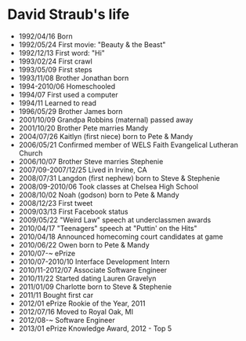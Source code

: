 David Straub's life
===============

- 1992/04/16 Born
- 1992/05/24 First movie: "Beauty & the Beast"
- 1992/12/13 First word: "Hi"
- 1993/02/24 First crawl
- 1993/05/09 First steps
- 1993/11/08 Brother Jonathan born
- 1994-2010/06 Homeschooled
- 1994/07 First used a computer
- 1994/11 Learned to read
- 1996/05/29 Brother James born
- 2001/10/09 Grandpa Robbins (maternal) passed away
- 2001/10/20 Brother Pete marries Mandy
- 2004/07/26 Kaitlyn (first niece) born to Pete & Mandy
- 2006/05/21 Confirmed member of WELS Faith Evangelical Lutheran Church
- 2006/10/07 Brother Steve marries Stephenie
- 2007/09-2007/12/25 Lived in Irvine, CA
- 2008/07/31 Langdon (first nephew) born to Steve & Stephenie
- 2008/09-2010/06 Took classes at Chelsea High School
- 2008/10/02 Noah (godson) born to Pete & Mandy
- 2008/12/23 First tweet
- 2009/03/13 First Facebook status
- 2009/05/22 "Weird Law" speech at underclassmen awards
- 2010/04/17 "Teenagers" speech at "Puttin' on the Hits"
- 2010/04/18 Announced homecoming court candidates at game
- 2010/06/22 Owen born to Pete & Mandy
- 2010/07-~ ePrize
- 2010/07-2010/10 Interface Development Intern
- 2010/11-2012/07 Associate Software Engineer
- 2010/11/22 Started dating Lauren Gravelyn
- 2011/01/09 Charlotte born to Steve & Stephenie
- 2011/11 Bought first car
- 2012/01 ePrize Rookie of the Year, 2011
- 2012/07/16 Moved to Royal Oak, MI
- 2012/08-~ Software Engineer
- 2013/01 ePrize Knowledge Award, 2012 - Top 5
